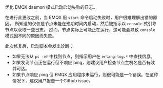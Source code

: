 优化 EMQX daemon 模式启动启动失败的日志。

在进行此更改之前，当 EMQX 用 `start` 命令启动失败时，用户很难理解出错的原因。
所知道的仅仅是节点未能在预期时间内启动，然后被指示以 `console` 式引导节点以获取一些日志。
然而，节点实际上可能正在运行，这可能会导致 `console` 模式因不同的原因而失败。

此次修复后，启动脚本会发出诊断：

* 如果无法从 `ps -ef` 中找到节点，则指示用户在 `erlang.log.*` 中查找信息。
* 如果发现节点正在运行但不响应 ping，则建议用户检查节点主机名是否有效并可达。
* 如果节点响应 ping 但 EMQX 应用程序未运行，则很可能是一个错误。在这种情况下，建议用户报告一个Github issue。
